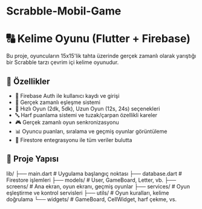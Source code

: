 # Scrabble-Mobil-Game
# 🔠 Kelime Oyunu (Flutter + Firebase)

Bu proje, oyuncuların 15x15'lik tahta üzerinde gerçek zamanlı olarak yarıştığı bir Scrabble tarzı çevrim içi kelime oyunudur.

## 🧩 Özellikler

- 🔐 Firebase Auth ile kullanıcı kaydı ve girişi
- 🧠 Gerçek zamanlı eşleşme sistemi
- 📅 Hızlı Oyun (2dk, 5dk), Uzun Oyun (12s, 24s) seçenekleri
- 🔤 Harf puanlama sistemi ve tuzak/çarpan özellikli kareler
- 🎮 Gerçek zamanlı oyun senkronizasyonu
- 📊 Oyuncu puanları, sıralama ve geçmiş oyunlar görüntüleme
- 💾 Firestore entegrasyonu ile tüm veriler bulutta

## 📁 Proje Yapısı

lib/
├── main.dart # Uygulama başlangıç noktası
├── database.dart # Firestore işlemleri
├── models/ # User, GameBoard, Letter, vb.
├── screens/ # Ana ekran, oyun ekranı, geçmiş oyunlar
├── services/ # Oyun eşleştirme ve kontrol servisleri
├── utils/ # Oyun kuralları, kelime doğrulama
└── widgets/ # GameBoard, CellWidget, harf çekme, vs.


